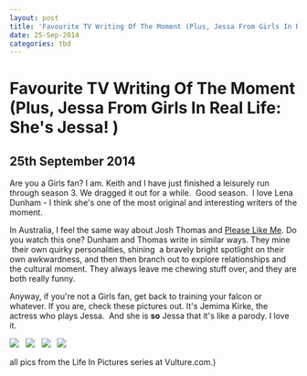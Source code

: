 ```yaml
---
layout: post
title: 'Favourite TV Writing Of The Moment (Plus, Jessa From Girls In Real Life: She's Jessa! )'
date: 25-Sep-2014
categories: tbd
---
```


# Favourite TV Writing Of The Moment (Plus, Jessa From Girls In Real Life: She's Jessa! )

## 25th September 2014

Are you a Girls fan? I am. Keith and I have just finished a leisurely run through season 3. We dragged it out for a while.  Good season.  I love Lena Dunham - I think she's one of the most original and interesting writers of the moment.

In Australia,   I feel the same way about Josh Thomas and <a href="http://iview.abc.net.au/programs/please-like-me/MP1439H118C00DS1">Please Like Me</a>. Do you watch this one? Dunham and Thomas write in similar ways. They mine  their own quirky personalities,   shining  a bravely bright spotlight on their own awkwardness,   and then then branch out to explore relationships and the cultural moment. They always leave me chewing stuff over, and they are both really funny.

Anyway, if you're not a Girls fan, get back to training your falcon or whatever. If you are, check these pictures out. It's Jemima Kirke, the actress who plays Jessa.  And she is **so** Jessa that it's like a parody. I love it.

<img class="photo-horiz" src="http://pixel.nymag.com/imgs/content/dam/vulture/slideshows/2014/3/life-in-pix-jemima-kirke/1.jpg.r.nocrop.w610.h610.jpg" />   <img class="photo-horiz" src="http://pixel.nymag.com/imgs/content/dam/vulture/slideshows/2014/3/life-in-pix-jemima-kirke/3.jpg.r.nocrop.w610.h610.jpg" />   <img class="photo-horiz" src="http://pixel.nymag.com/imgs/content/dam/vulture/slideshows/2014/3/life-in-pix-jemima-kirke/12.jpg.r.nocrop.w610.h610.jpg" />   <img class="photo-horiz" src="http://pixel.nymag.com/imgs/content/dam/vulture/slideshows/2014/3/life-in-pix-jemima-kirke/17.jpg.r.nocrop.w610.h610.jpg" />

<p (<a href="http://www.vulture.com/2014/03/life-in-pictures-jemima-kirke.html#photo=17x00003">all pics from the Life In Pictures series at Vulture.com</a>.)</p>
